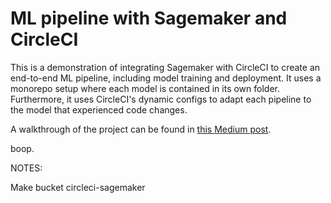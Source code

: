 # ML pipeline with Sagemaker and CircleCI

This is a demonstration of integrating Sagemaker with CircleCI to create an end-to-end ML pipeline, including model training and deployment. It uses a monorepo setup where each model is contained in its own folder. Furthermore, it uses CircleCI's dynamic configs to adapt each pipeline to the model that experienced code changes.

A walkthrough of the project can be found in [this Medium post](https://medium.com/@ticheung/machine-learning-ci-cd-with-circleci-and-aws-sagemaker-5ff67a0d937f).

boop.

NOTES:

Make bucket circleci-sagemaker

